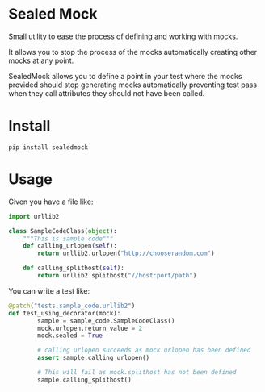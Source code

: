 # Sealed Mock
Small utility to ease the process of defining and working with mocks.

It allows you to stop the process of the mocks automatically creating
other mocks at any point.

SealedMock allows you to define a point in your test where the mocks provided
should stop generating mocks automatically preventing test pass when they call
attributes they should not have been called.

# Install
```pip install sealedmock```

# Usage

Given you have a file like:
```python
import urllib2

class SampleCodeClass(object):
    """This is sample code"""
    def calling_urlopen(self):
        return urllib2.urlopen("http://chooserandom.com")

    def calling_splithost(self):
        return urllib2.splithost("//host:port/path")
```

You can write a test like:
```python
@patch("tests.sample_code.urllib2")
def test_using_decorator(mock):
        sample = sample_code.SampleCodeClass()
        mock.urlopen.return_value = 2
        mock.sealed = True

        # calling urlopen succeeds as mock.urlopen has been defined
        assert sample.calling_urlopen()

        # This will fail as mock.splithost has not been defined
        sample.calling_splithost()
```
